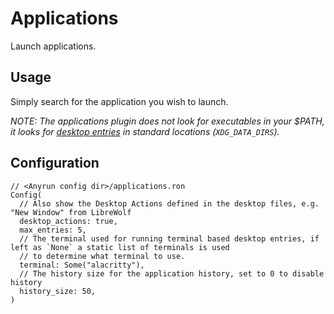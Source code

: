 # Applications

Launch applications.

## Usage

Simply search for the application you wish to launch.

*NOTE: The applications plugin does not look for executables in your $PATH, it looks for [desktop entries](https://specifications.freedesktop.org/desktop-entry-spec/desktop-entry-spec-latest.html) in standard locations (`XDG_DATA_DIRS`).*

## Configuration

```ron
// <Anyrun config dir>/applications.ron
Config(
  // Also show the Desktop Actions defined in the desktop files, e.g. "New Window" from LibreWolf
  desktop_actions: true,
  max_entries: 5, 
  // The terminal used for running terminal based desktop entries, if left as `None` a static list of terminals is used
  // to determine what terminal to use.
  terminal: Some("alacritty"),
  // The history size for the application history, set to 0 to disable history
  history_size: 50,
)
```